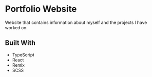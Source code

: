 # Portfolio Website

Website that contains information about myself and the projects I have worked on.

## Built With

- TypeScript
- React
- Remix
- SCSS

